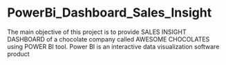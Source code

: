 # PowerBi_Dashboard_Sales_Insight
The main objective of this project is to provide SALES INSIGHT DASHBOARD of a chocolate company called AWESOME CHOCOLATES using POWER BI tool. Power BI is an interactive data visualization software product
